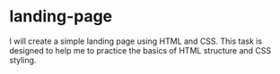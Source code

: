 # landing-page

I will create a simple landing page using HTML and CSS. This task is designed to help me to practice the basics of HTML structure and CSS styling.
